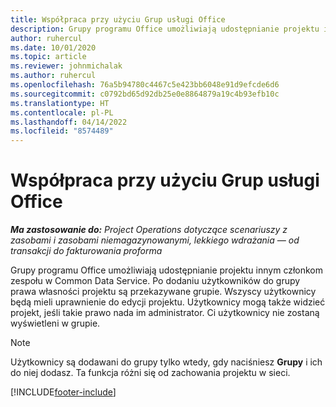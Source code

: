 ```yaml
---
title: Współpraca przy użyciu Grup usługi Office
description: Grupy programu Office umożliwiają udostępnianie projektu innym członkom zespołu w Common Data Service.
author: ruhercul
ms.date: 10/01/2020
ms.topic: article
ms.reviewer: johnmichalak
ms.author: ruhercul
ms.openlocfilehash: 76a5b94780c4467c5e423bb6048e91d9efcde6d6
ms.sourcegitcommit: c0792bd65d92db25e0e8864879a19c4b93efb10c
ms.translationtype: HT
ms.contentlocale: pl-PL
ms.lasthandoff: 04/14/2022
ms.locfileid: "8574489"
---
```

# <a name="collaboration-with-office-groups"></a>Współpraca przy użyciu Grup usługi Office

_**Ma zastosowanie do:** Project Operations dotyczące scenariuszy z zasobami i zasobami niemagazynowanymi, lekkiego wdrażania — od transakcji do fakturowania proforma_



Grupy programu Office umożliwiają udostępnianie projektu innym członkom zespołu w Common Data Service. Po dodaniu użytkowników do grupy prawa własności projektu są przekazywane grupie. Wszyscy użytkownicy będą mieli uprawnienie do edycji projektu. Użytkownicy mogą także widzieć projekt, jeśli takie prawo nada im administrator. Ci użytkownicy nie zostaną wyświetleni w grupie.

> [!NOTE] 
> Użytkownicy są dodawani do grupy tylko wtedy, gdy naciśniesz **Grupy** i ich do niej dodasz. Ta funkcja różni się od zachowania projektu w sieci. 



[!INCLUDE[footer-include](../includes/footer-banner.md)]
